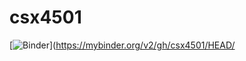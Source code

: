 # csx4501
[![Binder](https://mybinder.org/badge_logo.svg)](https://mybinder.org/v2/gh/csx4501/HEAD/
